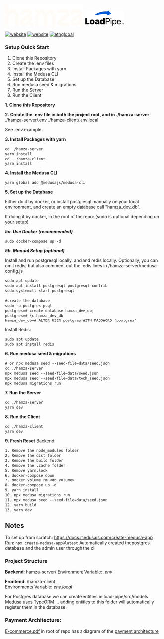 <img src="branding/hamza.png" height="70"/>    
<img src="branding/LoadPipe.svg" height="50"/>

[![website](https://img.shields.io/badge/website-blue '')](https://hamza.biz) [![website](https://img.shields.io/badge/dev_site-red '')](https://hamza.biz) [![ethglobal](https://img.shields.io/badge/eth-london-green '')](https://ethglobal.com/showcase/hamza-u5dm7) 

### Setup Quick Start

1. Clone this Repository
2. Create the .env files 
3. Install Packages with yarn
4. Install the Medusa CLI
5. Set up the Database
6. Run medusa seed & migrations
7. Run the Server
8. Run the Client


**1. Clone this Repository**


**2. Create the .env file in both the project root, and in ./hamza-server**
./hamza-server/.env
./hamza-client/.env.local


See .env.example. 

**3. Install Packages with yarn**


```
cd ./hamza-server
yarn install
cd ../hamza-client
yarn install 
```


**4. Install the Medusa CLI**

```
yarn global add @medusajs/medusa-cli
```


**5. Set up the Database**

Either do it by docker, or install postgresql manually on your local environment, and create an empty database call "hamza_dev_db". 

If doing it by docker, in the root of the repo: 
(sudo is optional depending on your setup) 

***5a. Use Docker (recommended)***

```
sudo docker-compose up -d
```

***5b. Manual Setup (optional)***

Install and run postgresql locally, and and redis locally. Optionally, you can omit redis, but also comment out the redis lines in /hamza-server/medusa-config.js
```
sudo apt update
sudo apt install postgresql postgresql-contrib
sudo systemctl start postgresql

#create the database
sudo -u postgres psql
postgres=# create database hamza_dev_db;
postgres=# \c hamza_dev_db
hamza_dev_db=# ALTER USER postgres WITH PASSWORD 'postgres'
```

Install Redis: 
```
sudo apt update
sudo apt install redis 
```

**6. Run medusa seed & migrations** 

```medusa seed --seed-file=data/seed.json
# or npx medusa seed --seed-file=data/seed.json
cd ./hamza-server
npx medusa seed --seed-file=data/seed.json
npx medusa seed --seed-file=data/tech_seed.json 
npx medusa migrations run
```


**7. Run the Server** 

```
cd ./hamza-server
yarn dev
```


**8. Run the Client** 

```
cd ./hamza-client
yarn dev
```


**9. Fresh Reset**
Backend: 
```
1. Remove the node_modules folder
2. Remove the dist folder
3. Remove the build folder
4. Remove the .cache folder
5. Remove yarn.lock
6. docker-compose down
7. docker volume rm <db_volume>
8. docker-compose up -d
9. yarn install
10. npx medusa migrations run
11. npx medusa seed --seed-file=data/seed.json
12. yarn build
13. yarn dev
```


## Notes

To set up from scratch:
https://docs.medusajs.com/create-medusa-app
Run: `npx create-medusa-app@latest`
Automatically created thepostgres database and the admin user through the cli


### Project Structure

**Backend**: hamza-server/
Environment Variable: _.env_

**Frontend**: /hamza-client    
Environments Variable: _env.local_   

For Postgres database we can create entities in load-pipe/src/models
[Medusa uses TypeORM ](https://docs.medusajs.com/development/entities/overview) ... adding entities to this folder will automatically register them in the database.

### Payment Architecture:
[E-commerce.pdf](/E-commerce.pdf) in root of repo has a diagram of the [payment architecture](https://docs.medusajs.com/modules/carts-and-checkout/payment)

